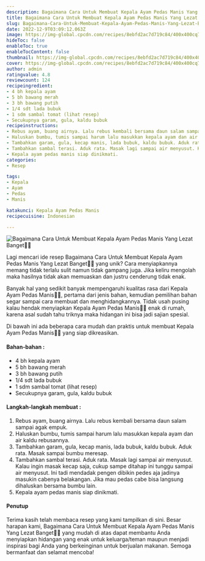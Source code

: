 ```yaml
---
description: Bagaimana Cara Untuk Membuat Kepala Ayam Pedas Manis Yang Lezat Banget"
title: Bagaimana Cara Untuk Membuat Kepala Ayam Pedas Manis Yang Lezat Banget
slug: Bagaimana-Cara-Untuk-Membuat-Kepala-Ayam-Pedas-Manis-Yang-Lezat-Banget
date: 2022-12-9T03:09:12.063Z
image: https://img-global.cpcdn.com/recipes/8ebfd2ac7d719c84/400x400cq70/photo.jpg
hideToc: false
enableToc: true
enableTocContent: false
thumbnail: https://img-global.cpcdn.com/recipes/8ebfd2ac7d719c84/400x400cq70/photo.jpg
cover: https://img-global.cpcdn.com/recipes/8ebfd2ac7d719c84/400x400cq70/photo.jpg
author: admin
ratingvalue: 4.8
reviewcount: 124
recipeingredient:
- 4 bh kepala ayam
- 5 bh bawang merah
- 3 bh bawang putih
- 1/4 sdt lada bubuk
- 1 sdm sambal tomat (lihat resep)
- Secukupnya garam, gula, kaldu bubuk
recipeinstructions:
- Rebus ayam, buang airnya. Lalu rebus kembali bersama daun salam sampai agak empuk.
- Haluskan bumbu, tumis sampai harum lalu masukkan kepala ayam dan air kaldu rebusannya.
- Tambahkan garam, gula, kecap manis, lada bubuk, kaldu bubuk. Aduk rata. Masak sampai bumbu meresap.
- Tambahkan sambal terasi. Aduk rata. Masak lagi sampai air menyusut. Kalau ingin masak kecap saja, cukup sampe ditahap ini tunggu sampai air menyusut. Ini tadi mendadak pengen dibikin pedes aja jadinya masukin cabenya belakangan. Jika mau pedas cabe bisa langsung dihaluskan bersama bumbu lain.
- Kepala ayam pedas manis siap dinikmati.
categories:
- Resep

tags:
- Kepala
- Ayam
- Pedas
- Manis

katakunci: Kepala Ayam Pedas Manis
recipecuisine: Indonesian

---
```


![Bagaimana Cara Untuk Membuat Kepala Ayam Pedas Manis Yang Lezat Banget👩‍🍳](https://img-global.cpcdn.com/recipes/8ebfd2ac7d719c84/400x400cq70/photo.jpg)

Lagi mencari ide resep Bagaimana Cara Untuk Membuat Kepala Ayam Pedas Manis Yang Lezat Banget👩‍🍳 yang unik? Cara menyiapkannya memang tidak terlalu sulit namun tidak gampang juga. Jika keliru mengolah maka hasilnya tidak akan memuaskan dan justru cenderung tidak enak.

Banyak hal yang sedikit banyak mempengaruhi kualitas rasa dari Kepala Ayam Pedas Manis👩‍🍳, pertama dari jenis bahan, kemudian pemilihan bahan segar sampai cara membuat dan menghidangkannya. Tidak usah pusing kalau hendak menyiapkan Kepala Ayam Pedas Manis👩‍🍳 enak di rumah, karena asal sudah tahu triknya maka hidangan ini bisa jadi sajian spesial.

Di bawah ini ada beberapa cara mudah dan praktis untuk membuat Kepala Ayam Pedas Manis👩‍🍳 yang siap dikreasikan.

<!--inarticleads1-->

#### Bahan-bahan :

- 4 bh kepala ayam
- 5 bh bawang merah
- 3 bh bawang putih
- 1/4 sdt lada bubuk
- 1 sdm sambal tomat (lihat resep)
- Secukupnya garam, gula, kaldu bubuk

<!--inarticleads2-->

#### Langkah-langkah membuat :

1. Rebus ayam, buang airnya. Lalu rebus kembali bersama daun salam sampai agak empuk.
1. Haluskan bumbu, tumis sampai harum lalu masukkan kepala ayam dan air kaldu rebusannya.
1. Tambahkan garam, gula, kecap manis, lada bubuk, kaldu bubuk. Aduk rata. Masak sampai bumbu meresap.
1. Tambahkan sambal terasi. Aduk rata. Masak lagi sampai air menyusut. Kalau ingin masak kecap saja, cukup sampe ditahap ini tunggu sampai air menyusut. Ini tadi mendadak pengen dibikin pedes aja jadinya masukin cabenya belakangan. Jika mau pedas cabe bisa langsung dihaluskan bersama bumbu lain.
1. Kepala ayam pedas manis siap dinikmati.

#### Penutup

Terima kasih telah membaca resep yang kami tampilkan di sini. Besar harapan kami, Bagaimana Cara Untuk Membuat Kepala Ayam Pedas Manis Yang Lezat Banget👩‍🍳 yang mudah di atas dapat membantu Anda menyiapkan hidangan yang enak untuk keluarga/teman maupun menjadi inspirasi bagi Anda yang berkeinginan untuk berjualan makanan. Semoga bermanfaat dan selamat mencoba!